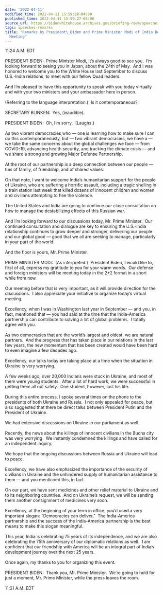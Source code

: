 ```yaml
---
date: '2022-04-11'
modified_time: 2022-04-11 15:59:28-04:00
published_time: 2022-04-11 15:59:27-04:00
source_url: https://bidenwhitehouse.archives.gov/briefing-room/speeches-remarks/2022/04/11/remarks-by-president-biden-and-prime-minister-modi-of-india-before-bilateral-meeting/
tags: speeches-remarks
title: "Remarks by President\_Biden and Prime Minister Modi of India Before Bilateral\_\
  Meeting"
---
```

 
11:24 A.M. EDT  
   
PRESIDENT BIDEN:  Prime Minister Modi, it’s always good to see you.  I’m
looking forward to seeing you in Japan, about the 24th of May.  And I
was honored to welcome you to the White House last September to discuss
U.S.-India relations, to meet with our fellow Quad leaders.    
   
And I’m pleased to have this opportunity to speak with you today
virtually and with your two ministers and your ambassador here in
person.    
   
(Referring to the language interpretation.)  Is it contemporaneous?   
   
SECRETARY BLINKEN:  Yes, (inaudible).  
   
PRESIDENT BIDEN:  Oh, I’m sorry.  (Laughs.)  
   
As two vibrant democracies who — one is learning how to make sure I can
do this contemporaneously, but — two vibrant democracies, we have a — we
take the same concerns about the global challenges we face — from
COVID-19, advancing health security, and tracking the climate crisis —
and we share a strong and growing Major Defense Partnership.   
   
At the root of our partnership is a deep connection between our people —
ties of family, of friendship, and of shared values.    
   
On that note, I want to welcome India’s humanitarian support for the
people of Ukraine, who are suffering a horrific assault, including a
tragic shelling in a train station last week that killed dozens of
innocent children and women and civilians attempting to flee the
violence.  
   
The United States and India are going to continue our close consultation
on how to manage the destabilizing effects of this Russian war.    
   
And I’m looking forward to our discussions today, Mr. Prime Minister. 
Our continued consultation and dialogue are key to ensuring the
U.S.-India relationship continues to grow deeper and stronger,
delivering our people and our global good — good that we all are seeking
to manage, particularly in your part of the world.   
   
And the floor is yours, Mr. Prime Minister.  
   
PRIME MINISTER MODI:  (As interpreted.)  President Biden, I would like
to, first of all, express my gratitude to you for your warm words.  Our
defense and foreign ministers will be meeting today in the 2+2 format in
a short while from now.  
   
Our meeting before that is very important, as it will provide direction
for the discussions.  I also appreciate your initiative to organize
today’s virtual meeting.  
   
Excellency, when I was in Washington last year in September — and you,
in fact, mentioned that — you had said at the time that the
India-America partnership can contribute to solving a lot of global
problems.  I totally agree with you.  
   
As two democracies that are the world’s largest and oldest, we are
natural partners.  And the progress that has taken place in our
relations in the last few years, the new momentum that has been created
would have been hard to even imagine a few decades ago.  
   
Excellency, our talks today are taking place at a time when the
situation in Ukraine is very worrying.  
   
A few weeks ago, over 20,000 Indians were stuck in Ukraine, and most of
them were young students.  After a lot of hard work, we were successful
in getting them all out safely.  One student, however, lost his life.  
   
During this entire process, I spoke several times on the phone to the
presidents of both Ukraine and Russia.  I not only appealed for peace,
but also suggested that there be direct talks between President Putin
and the President of Ukraine.  
   
We had extensive discussions on Ukraine in our parliament as well.   
   
Recently, the news about the killings of innocent civilians in the Bucha
city was very worrying.  We instantly condemned the killings and have
called for an independent inquiry.    
   
We hope that the ongoing discussions between Russia and Ukraine will
lead to peace.  
   
Excellency, we have also emphasized the importance of the security of
civilians in Ukraine and the unhindered supply of humanitarian
assistance to them — and you mentioned this, in fact.   
   
On our part, we have sent medicines and other relief material to Ukraine
and to its neighboring countries.  And on Ukraine’s request, we will be
sending them another consignment of medicines very soon.  
   
Excellency, at the beginning of your term in office, you’d used a very
important slogan: “Democracies can deliver.”  The India-America
partnership and the success of the India-America partnership is the best
means to make this slogan meaningful.  
   
This year, India is celebrating 75 years of its independence, and we are
also celebrating the 75th anniversary of our diplomatic relations as
well.  I am confident that our friendship with America will be an
integral part of India’s development journey over the next 25 years.  
   
Once again, my thanks to you for organizing this event.  
   
PRESIDENT BIDEN:  Thank you, Mr. Prime Minister.  We’re going to hold
for just a moment, Mr. Prime Minister, while the press leaves the
room.    
   
11:31 A.M. EDT
